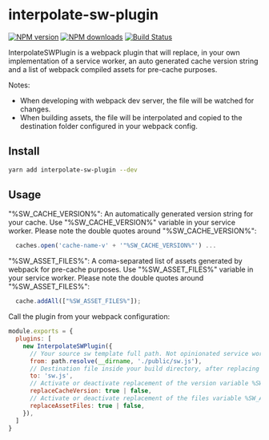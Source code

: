 # interpolate-sw-plugin

[![NPM version](https://img.shields.io/npm/v/interpolate-sw-plugin.svg?style=flat)](https://npmjs.com/package/interpolate-sw-plugin) [![NPM downloads](https://img.shields.io/npm/dm/interpolate-sw-plugin.svg?style=flat)](https://npmjs.com/package/interpolate-sw-plugin) [![Build Status](https://travis-ci.org/manu-garcia/interpolate-sw-plugin.svg?branch=master)](https://travis-ci.org/manu-garcia/interpolate-sw-plugin)

InterpolateSWPlugin is a webpack plugin that will replace, in your own implementation of a service worker, an auto generated cache version string and a list of webpack compiled assets for pre-cache purposes.

Notes:
 
  - When developing with webpack dev server, the file will be watched for changes.
  - When building assets, the file will be interpolated and copied to the destination folder configured in your webpack config.

## Install

```bash
yarn add interpolate-sw-plugin --dev
```

## Usage

"%SW_CACHE_VERSION%": An automatically generated version string for your cache. Use "%SW_CACHE_VERSION%" variable in your service worker. Please note the double quotes around "%SW_CACHE_VERSION%":

```js    
  caches.open('cache-name-v' + '"%SW_CACHE_VERSION%"') ...
```
"%SW_ASSET_FILES%": A coma-separated list of assets generated by webpack for pre-cache purposes. Use "%SW_ASSET_FILES%" variable in your service worker. Please note the double quotes around "%SW_ASSET_FILES%":

```js
  cache.addAll(["%SW_ASSET_FILES%"]);
```

Call the plugin from your webpack configuration:

```js
module.exports = {  
  plugins: [
    new InterpolateSWPlugin({
      // Your source sw template full path. Not opinionated service worker implementation having variables to be replaced.
      from: path.resolve(__dirname, './public/sw.js'),
      // Destination file inside your build directory, after replacing variables.
      to: 'sw.js',
      // Activate or deactivate replacement of the version variable %SW_CACHE_VERSION%
      replaceCacheVersion: true | false,
      // Activate or deactivate replacement of the files variable %SW_ASSET_FILES%
      replaceAssetFiles: true | false,
    }),
  ]
}
```
